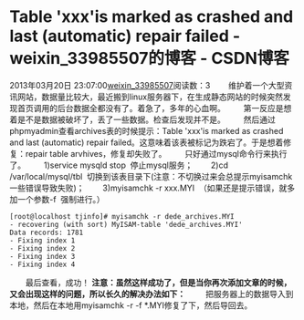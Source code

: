 # Table 'xxx'is marked as crashed and last (automatic) repair failed - weixin_33985507的博客 - CSDN博客
2013年03月20日 23:07:00[weixin_33985507](https://me.csdn.net/weixin_33985507)阅读数：3
　　维护着一个大型资讯网站，数据量比较大，最近搬到linux服务器下，在生成静态网站的时候突然发现首页调用的后台数据全都没有了。着急了，多年的心血啊。
　　第一反应是想着是不是数据被破坏了，丢了一些数据。检查后发现并不是。
　　然后通过phpmyadmin查看archives表的时候提示：Table 'xxx'is marked as crashed and last (automatic) repair failed。这意味着该表被标记为跌宕了。于是想着修复：repair table arvhives，修复却失败了。
　　只好通过mysql命令行来执行了。
　　1)service mysqld stop  停止mysql服务；
　　2)cd /var/local/mysql/tbl  切换到该表目录下(注意：不切换过来会总提示myisamchk一些错误导致失败)；
　　3)myisamchk -r xxx.MYI  （如果还是提示错误，就多加一个参数-f  强制进行。）
```
[root@localhost tjinfo]# myisamchk -r dede_archives.MYI
- recovering (with sort) MyISAM-table 'dede_archives.MYI'
Data records: 1781
- Fixing index 1
- Fixing index 2
- Fixing index 3
- Fixing index 4
```
　　最后查看，成功！
**注意：虽然这样成功了，但是当你再次添加文章的时候，又会出现这样的问题，所以长久的解决办法如下：**
        把服务器上的数据导入到本地，然后在本地用myisamchk -r -f *.MYI修复了下，然后导回去。
